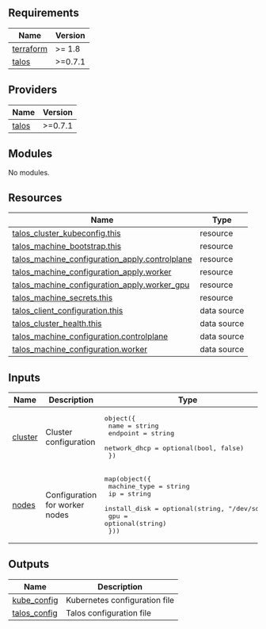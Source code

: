 <!-- BEGIN_TF_DOCS -->
## Requirements

| Name | Version |
|------|---------|
| <a name="requirement_terraform"></a> [terraform](#requirement\_terraform) | >= 1.8 |
| <a name="requirement_talos"></a> [talos](#requirement\_talos) | >=0.7.1 |

## Providers

| Name | Version |
|------|---------|
| <a name="provider_talos"></a> [talos](#provider\_talos) | >=0.7.1 |

## Modules

No modules.

## Resources

| Name | Type |
|------|------|
| [talos_cluster_kubeconfig.this](https://registry.terraform.io/providers/siderolabs/talos/latest/docs/resources/cluster_kubeconfig) | resource |
| [talos_machine_bootstrap.this](https://registry.terraform.io/providers/siderolabs/talos/latest/docs/resources/machine_bootstrap) | resource |
| [talos_machine_configuration_apply.controlplane](https://registry.terraform.io/providers/siderolabs/talos/latest/docs/resources/machine_configuration_apply) | resource |
| [talos_machine_configuration_apply.worker](https://registry.terraform.io/providers/siderolabs/talos/latest/docs/resources/machine_configuration_apply) | resource |
| [talos_machine_configuration_apply.worker_gpu](https://registry.terraform.io/providers/siderolabs/talos/latest/docs/resources/machine_configuration_apply) | resource |
| [talos_machine_secrets.this](https://registry.terraform.io/providers/siderolabs/talos/latest/docs/resources/machine_secrets) | resource |
| [talos_client_configuration.this](https://registry.terraform.io/providers/siderolabs/talos/latest/docs/data-sources/client_configuration) | data source |
| [talos_cluster_health.this](https://registry.terraform.io/providers/siderolabs/talos/latest/docs/data-sources/cluster_health) | data source |
| [talos_machine_configuration.controlplane](https://registry.terraform.io/providers/siderolabs/talos/latest/docs/data-sources/machine_configuration) | data source |
| [talos_machine_configuration.worker](https://registry.terraform.io/providers/siderolabs/talos/latest/docs/data-sources/machine_configuration) | data source |

## Inputs

| Name | Description | Type | Default | Required |
|------|-------------|------|---------|:--------:|
| <a name="input_cluster"></a> [cluster](#input\_cluster) | Cluster configuration | <pre>object({<br/>    name         = string<br/>    endpoint     = string<br/>    network_dhcp = optional(bool, false)<br/>  })</pre> | n/a | yes |
| <a name="input_nodes"></a> [nodes](#input\_nodes) | Configuration for worker nodes | <pre>map(object({<br/>    machine_type = string<br/>    ip           = string<br/>    install_disk = optional(string, "/dev/sda")<br/>    gpu          = optional(string)<br/>  }))</pre> | n/a | yes |

## Outputs

| Name | Description |
|------|-------------|
| <a name="output_kube_config"></a> [kube\_config](#output\_kube\_config) | Kubernetes configuration file |
| <a name="output_talos_config"></a> [talos\_config](#output\_talos\_config) | Talos configuration file |
<!-- END_TF_DOCS -->